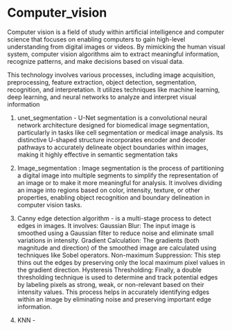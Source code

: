 # Computer_vision

Computer vision is a field of study within artificial intelligence and computer science that focuses on enabling computers to gain high-level understanding from digital images or videos. By mimicking the human visual system, computer vision algorithms aim to extract meaningful information, recognize patterns, and make decisions based on visual data.

This technology involves various processes, including image acquisition, preprocessing, feature extraction, object detection, segmentation, recognition, and interpretation. It utilizes techniques like machine learning, deep learning, and neural networks to analyze and interpret visual information

1. unet_segmentation - U-Net segmentation is a convolutional neural network architecture designed for biomedical image segmentation, particularly in tasks like cell segmentation or medical image analysis. Its distinctive U-shaped structure incorporates encoder and decoder pathways to accurately delineate object boundaries within images, making it highly effective in semantic segmentation taks

2. Image_segmentation : Image segmentation is the process of partitioning a digital image into multiple segments to simplify the representation of an image or to make it more meaningful for analysis. It involves dividing an image into regions based on color, intensity, texture, or other properties, enabling object recognition and boundary delineation in computer vision tasks.

3. Canny edge detection algorithm - is a multi-stage process to detect edges in images.
   It involves:
Gaussian Blur: The input image is smoothed using a Gaussian filter to reduce noise and eliminate small variations in intensity.
Gradient Calculation: The gradients (both magnitude and direction) of the smoothed image are calculated using techniques like Sobel operators.
Non-maximum Suppression: This step thins out the edges by preserving only the local maximum pixel values in the gradient direction.
Hysteresis Thresholding: Finally, a double thresholding technique is used to determine and track potential edges by labeling pixels as strong, weak, or non-relevant based on their intensity values.
This process helps in accurately identifying edges within an image by eliminating noise and preserving important edge information.

4. KNN - 
